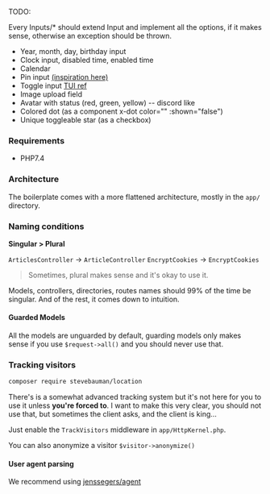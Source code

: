 TODO:

Every Inputs/* should extend Input and implement all the options, if it makes sense, otherwise an exception should be thrown.
* Year, month, day, birthday input
* Clock input, disabled time, enabled time
* Calendar
* Pin input [(inspiration here)](https://tailwindcomponents.com/component/pin-code-field)
* Toggle input [TUI ref](https://tailwindui.com/components/application-ui/forms/toggles)
* Image upload field
* Avatar with status (red, green, yellow) -- discord like
* Colored dot (as a component x-dot color="" :shown="false")
* Unique toggleable star (as a checkbox) 
### Requirements

* PHP7.4

### Architecture

The boilerplate comes with a more flattened architecture, mostly in the `app/` directory.

### Naming conditions

**Singular > Plural**

`ArticlesController` -> `ArticleController`
`EncryptCookies` -> `EncryptCookies`
> Sometimes, plural makes sense and it's okay to use it.

Models, controllers, directories, routes names should 99% of the time be singular.
And of the rest, it comes down to intuition.

#### Guarded Models

All the models are unguarded by default, guarding models only makes sense if you use `$request->all()` and you should never use that.

### Tracking visitors

```bash
composer require stevebauman/location
```

There's is a somewhat advanced tracking system but it's not here for you to use it unless **you're forced to**.
I want to make this very clear, you should not use that, but sometimes the client asks, and the client is king...

Just enable the `TrackVisitors` middleware in `app/HttpKernel.php`.

You can also anonymize a visitor `$visitor->anonymize()`

#### User agent parsing

We recommend using [jenssegers/agent](https://github.com/jenssegers/agent)
